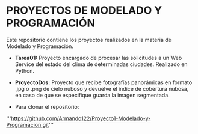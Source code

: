 PROYECTOS DE MODELADO Y PROGRAMACIÓN
====================================
Este repositorio contiene los proyectos realizados en la materia de Modelado y Programación.

* **Tarea01:** Proyecto encargado de procesar las solicitudes a un Web Service del estado del clima de determinadas ciudades. Realizado en Python.

* **ProyectoDos:** Proyecto que recibe fotografías panorámicas en formato .jpg o .png de cielo nuboso y devuelve el índice de cobertura nubosa, en caso de que se especifique guarda la imagen segmentada.

* Para clonar el repositorio:

'''https://github.com/Armando122/Proyecto1-Modelado-y-Programacion.git'''


